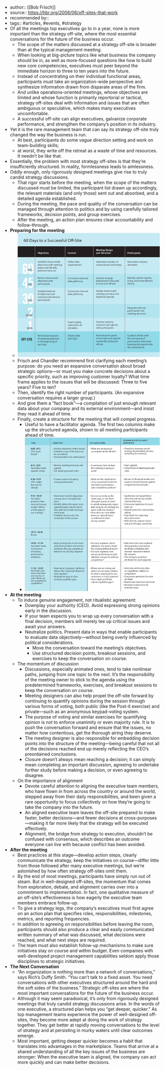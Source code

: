 - author:: [[Bob Frisch]]
- source:: https://hbr.org/2006/06/off-sites-that-work
- recommended by::
- tags:: #articles, #events, #strategy
- Of all the meetings top executives go to in a year, none is more important than the strategy off-site, where the most essential conversations for the future of the business occur.
    - The scope of the matters discussed at a strategy off-site is broader than at the typical management meeting. 
    - When looking at big-picture topics like what business the company should be in, as well as more-focused questions like how to build new core competencies, executives must peer beyond the immediate horizon to three to ten years into the future. 
    - Instead of concentrating on their individual functional areas, participants must take an organization-wide perspective and synthesize information drawn from disparate areas of the firm. 
    - And unlike operations-oriented meetings, whose objectives are limited and whose function is primarily reportorial or tactical, strategy off-sites deal with information and issues that are often ambiguous or speculative, which makes many executives uncomfortable.
    - A successful off-site can align executives, galvanize corporate performance, and strengthen the company’s position in its industry.
- Yet it is the rare management team that can say its strategy off-site truly changed the way the business is run.
    - At best, participants do some vague direction setting and work on team-building skills; 
    - at worst, they write off the retreat as a waste of time and resources. It needn’t be like that.
- Essentially, the problem with most strategy off-sites is that they’re insufficiently structured. In reality, formlessness leads to aimlessness. 
- Oddly enough, only rigorously designed meetings give rise to truly candid strategy discussions.
    - That rigor starts before the meeting, when the scope of the matters discussed must be limited, the participant list drawn up accordingly, the relevant materials (and only those) sent out and absorbed, and a detailed agenda established.
    - During the meeting, the pace and quality of the conversation can be managed through attention to politics and by using carefully tailored frameworks, decision points, and group exercises.
    - After the meeting, an action plan ensures clear accountability and follow-through.
- **Preparing for the meeting**
    - ![](./images/aHR0cHM6Ly9maXJlYmFzZXN0b3JhZ2UuZ29vZ2xlYXBpcy5jb20vdjAvYi9maXJlc2NyaXB0LTU3N2EyLmFwcHNwb3QuY29tL28vaW1ncyUyRmFwcCUyRkFCMiUyRjlMOFg3ZVhPNG4ucG5nP2FsdD1tZWRpYSZ0b2tlbj04ZjQ3MjcwOS0wZDhkLTQ5OTMtYTFhZi00YWZlMTE0ODQ1OTE=)
    - Frisch and Chandler recommend first clarifying each meeting’s purpose: do you need an expansive conversation about broad strategic options—or must you make concrete decisions about a specific priority, such as improving customer loyalty?  What time frame applies to the issues that will be discussed: Three to five years? Five to ten? 
    - Then, identify the right number of participants. (An expansive conversation requires a larger group.) 
    - And give them a “fact book”—a compilation of just enough relevant data about your company and its external environment—and insist they read it ahead of time.
    - Finally, create a structure for the meeting that will compel progress.
        - Useful to have a facilitator agenda. The first two columns make up the structured agenda, shown to all meeting participants ahead of time.
        - ![](./images/aHR0cHM6Ly9maXJlYmFzZXN0b3JhZ2UuZ29vZ2xlYXBpcy5jb20vdjAvYi9maXJlc2NyaXB0LTU3N2EyLmFwcHNwb3QuY29tL28vaW1ncyUyRmFwcCUyRkFCMiUyRjdPaUxCVUllY2IucG5nP2FsdD1tZWRpYSZ0b2tlbj00ZThjOWRlZi04NDAyLTQwOWEtOTcxZi1hNGY0Yjg0NmE5ZmM=)
- **At the meeting**
    - To induce genuine engagement, not ritualistic agreement:
        - Downplay your authority (CEO). Avoid expressing strong opinions early in the discussion. 
        - If your team expects you to wrap up every conversation with a final decision, members will merely tee up critical issues and await your answers.
        - Neutralize politics. Present data in ways that enable participants to evaluate data objectively—without being overly influenced by political considerations.
            - Move the conversation toward the meeting’s objectives. 
            - Use structured decision points, breakout sessions, and exercises to keep the conversation on course.
    - The momentum of discussion
        - Discussions, especially animated ones, tend to take nonlinear paths, jumping from one topic to the next. It’s the responsibility of the meeting owner to stick to the agenda using the predetermined frameworks, exercises, and breakout sessions to keep the conversation on course.
        - Meeting designers can also help propel the off-site forward by continuing to quantify opinions during the session through various forms of voting, both public (like the Post-it exercise) and private—such as an anonymous keypad-voting system.
        - The purpose of voting and similar exercises for quantifying opinion is not to enforce unanimity or even majority rule. It is to push the conversation forward and ensure that the issues, no matter how contentious, get the thorough airing they deserve.
        - The meeting designer is also responsible for embedding decision points into the structure of the meeting—being careful that not all of the decisions reached end up merely reflecting the CEO’s preordained conclusions.
        - Closure doesn’t always mean reaching a decision; it can simply mean completing an important discussion, agreeing to undertake further study before making a decision, or even agreeing to disagree.
    - On the importance of alignment
        - Devote careful attention to aligning the executive team members, who have flown in from across the country or around the world, stepped away from their daily responsibilities, and been given a rare opportunity to focus collectively on how they’re going to take the company into the future. 
        - An aligned executive team leaves the off-site prepared to make faster, better decisions—and fewer decisions at cross-purposes—making it far more likely that the strategy will be executed effectively.
        - Alignment, the bridge from strategy to execution, shouldn’t be confused with consensus, which describes an outcome everyone can live with because conflict has been avoided.
- **After the meeting**
    - Best practices at this stage—develop action steps, clearly communicate the strategy, keep the initiatives on course—differ little from those followed after many executive meetings, but we’re astonished by how often strategy off-sites omit them.
    - By the end of most meetings, participants have simply run out of steam. But in well-designed off-sites, the momentum that comes from exploration, debate, and alignment carries over into a commitment to implementation. In fact, one qualitative measure of an off-site’s effectiveness is how eagerly the executive team members embrace follow-up.
    - To give a strategy legs, the company’s executives must first agree on an action plan that specifies roles, responsibilities, milestones, metrics, and reporting frequencies.
    - In addition to agreeing on responsibilities before leaving the room, participants should also produce a clear and easily communicated written summary of what was discussed, what decisions were reached, and what next steps are required.
    - The team must also establish follow-up mechanisms to make sure initiatives stay on course and within budget. Even companies with well-developed project management capabilities seldom apply those disciplines to strategic initiatives.
- **The Next Conversation**
    - “An organization is nothing more than a network of conversations,” says Rich’s Duffy Smith. “You can’t talk to a fixed asset. You need conversations with other executives structured around the hard and the soft sides of the business.” Strategic off-sites are where the most important conversations for the future of the business occur.
    - Although it may seem paradoxical, it’s only from rigorously designed meetings that truly candid strategy discussions arise. In the words of one executive, a structured plan helps you “get deeper, quicker.” As top management teams experience the power of well-designed off-sites, they become more adept at doing the work of strategy together. They get better at rapidly moving conversations to the level of strategy and at persisting in murky waters until clear outcomes emerge.
    - Most important, getting deeper quicker becomes a habit that translates into advantages in the marketplace. Teams that arrive at a shared understanding of all the key issues of the business are stronger: When the executive team is aligned, the company can act more quickly and can make better decisions.

